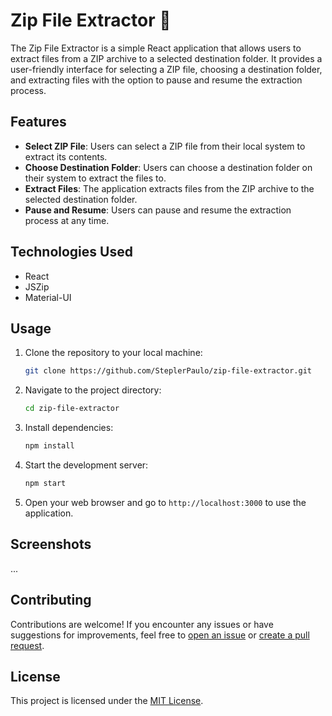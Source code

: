 
# Zip File Extractor 🚀


The Zip File Extractor is a simple React application that allows users to extract files from a ZIP archive to a selected destination folder. It provides a user-friendly interface for selecting a ZIP file, choosing a destination folder, and extracting files with the option to pause and resume the extraction process.

## Features

- **Select ZIP File**: Users can select a ZIP file from their local system to extract its contents.
- **Choose Destination Folder**: Users can choose a destination folder on their system to extract the files to.
- **Extract Files**: The application extracts files from the ZIP archive to the selected destination folder.
- **Pause and Resume**: Users can pause and resume the extraction process at any time.

## Technologies Used

- React
- JSZip
- Material-UI

## Usage

1. Clone the repository to your local machine:

   ```bash
   git clone https://github.com/SteplerPaulo/zip-file-extractor.git
   ```

2. Navigate to the project directory:

   ```bash
   cd zip-file-extractor
   ```

3. Install dependencies:

   ```bash
   npm install
   ```

4. Start the development server:

   ```bash
   npm start
   ```

5. Open your web browser and go to `http://localhost:3000` to use the application.

## Screenshots
...

## Contributing

Contributions are welcome! If you encounter any issues or have suggestions for improvements, feel free to [open an issue](https://github.com/SteplerPaulo/zip-file-extractor/issues) or [create a pull request](https://github.com/SteplerPaulo/zip-file-extractor/pulls).

## License

This project is licensed under the [MIT License](LICENSE).